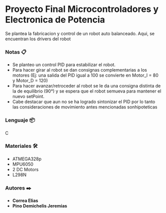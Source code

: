 # Proyecto Final Microcontroladores y Electronica de Potencia 
 Se plantea la fabricacion y control de un robot auto balanceado. Aqui, se encuentran los drivers del robot 
### Notas 📋 
* Se planteo un control PID para estabilizar el robot.
* Para hacer girar al robot se dan consignas complementarias a los motores (Ej: una salida del PID igual a 100 se convierte en Motor_I = 80 y Motor_D = 120) 
* Para hacer avanzar/retroceder al robot se le da una consigna distinta de la de equilibrio (90°) y se espera que el robot semueva para mantener el nuevo setPoint.
* Cabe destacar que aun no se ha logrado sintonizar el PID por lo tanto las consideraciones de movimiento antes mencionadas sonhipoteticas
### Lenguaje 📦
 C
### Materiales 🛠️
* ATMEGA328p
* MPU6050
* 2 DC Motors
* L298N 
### Autores ✒️
* **Correa Elias** 
* **Pino Demichelis Jeremias**


